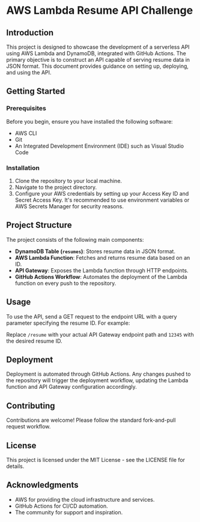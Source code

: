 # AWS Lambda Resume API Challenge

## Introduction

This project is designed to showcase the development of a serverless API using AWS Lambda and DynamoDB, integrated with GitHub Actions. The primary objective is to construct an API capable of serving resume data in JSON format. This document provides guidance on setting up, deploying, and using the API.

## Getting Started

### Prerequisites

Before you begin, ensure you have installed the following software:

- AWS CLI
- Git
- An Integrated Development Environment (IDE) such as Visual Studio Code

### Installation

1. Clone the repository to your local machine.
2. Navigate to the project directory.
3. Configure your AWS credentials by setting up your Access Key ID and Secret Access Key. It's recommended to use environment variables or AWS Secrets Manager for security reasons.

## Project Structure

The project consists of the following main components:

- **DynamoDB Table (`resumes`)**: Stores resume data in JSON format.
- **AWS Lambda Function**: Fetches and returns resume data based on an ID.
- **API Gateway**: Exposes the Lambda function through HTTP endpoints.
- **GitHub Actions Workflow**: Automates the deployment of the Lambda function on every push to the repository.

## Usage

To use the API, send a GET request to the endpoint URL with a query parameter specifying the resume ID. For example:

Replace `/resume` with your actual API Gateway endpoint path and `12345` with the desired resume ID.

## Deployment

Deployment is automated through GitHub Actions. Any changes pushed to the repository will trigger the deployment workflow, updating the Lambda function and API Gateway configuration accordingly.

## Contributing

Contributions are welcome! Please follow the standard fork-and-pull request workflow.

## License

This project is licensed under the MIT License - see the LICENSE file for details.

## Acknowledgments

- AWS for providing the cloud infrastructure and services.
- GitHub Actions for CI/CD automation.
- The community for support and inspiration.



